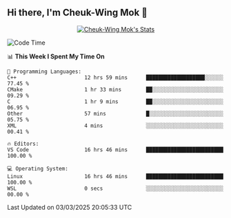 ## Hi there, I'm Cheuk-Wing Mok 👋

<!--
**mozro0327/mozro0327** is a ✨ _special_ ✨ repository because its `README.md` (this file) appears on your GitHub profile.

Here are some ideas to get you started:

- 🔭 I’m currently working on ...
- 🌱 I’m currently learning ...
- 👯 I’m looking to collaborate on ...
- 🤔 I’m looking for help with ...
- 💬 Ask me about ...
- 📫 How to reach me: ...
- 😄 Pronouns: ...
- ⚡ Fun fact: ...
-->

<p align="center">
  <a href="https://github.com/mozro0327" class="rich-diff-level-one">
    <img src="https://github-readme-stats.vercel.app/api?username=mozro0327&title_color=333&text_color=777" alt="Cheuk-Wing Mok's Stats" >
    <!-- &hide=issues
    <img src="https://github-readme-stats.vercel.app/api?username=mozro0327&hide=issues&title_color=333&text_color=777" alt="Cheuk-Wing Mok's Stats" >
    -->
  </a>
</p>

<!--START_SECTION:waka-->
![Code Time](http://img.shields.io/badge/Code%20Time-3%2C263%20hrs%2054%20mins-blue)

📊 **This Week I Spent My Time On** 

```text
💬 Programming Languages: 
C++                      12 hrs 59 mins      ███████████████████░░░░░░   77.45 % 
CMake                    1 hr 33 mins        ██░░░░░░░░░░░░░░░░░░░░░░░   09.29 % 
C                        1 hr 9 mins         ██░░░░░░░░░░░░░░░░░░░░░░░   06.95 % 
Other                    57 mins             █░░░░░░░░░░░░░░░░░░░░░░░░   05.75 % 
XML                      4 mins              ░░░░░░░░░░░░░░░░░░░░░░░░░   00.41 % 

🔥 Editors: 
VS Code                  16 hrs 46 mins      █████████████████████████   100.00 % 

💻 Operating System: 
Linux                    16 hrs 46 mins      █████████████████████████   100.00 % 
WSL                      0 secs              ░░░░░░░░░░░░░░░░░░░░░░░░░   00.00 % 
```


 Last Updated on 03/03/2025 20:05:33 UTC
<!--END_SECTION:waka-->
